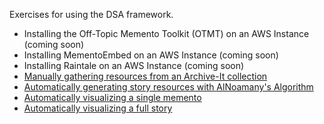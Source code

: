 Exercises for using the DSA framework.

* Installing the Off-Topic Memento Toolkit (OTMT) on an AWS Instance (coming soon)
* Installing MementoEmbed on an AWS Instance (coming soon)
* Installing Raintale on an AWS Instance (coming soon)
* [Manually gathering resources from an Archive-It collection](exercise-manually-create-collection.md)
* [Automatically generating story resources with AlNoamany's Algorithm](exercise-automatically-generating-story-resources.md)
* [Automatically visualizing a single memento](exercise-visualize-single-memento.md)
* [Automatically visualizing a full story](exercise-visualize-full-story.md)

